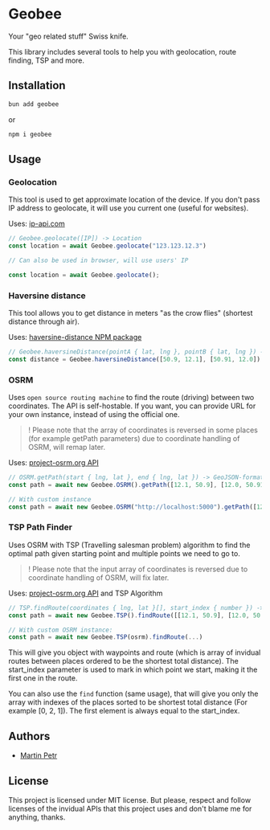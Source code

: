 # Geobee

Your "geo related stuff" Swiss knife.

This library includes several tools to help you with geolocation, route finding, TSP and more.

## Installation
```bash
bun add geobee
```

or 

```bash
npm i geobee
```

## Usage
### Geolocation
This tool is used to get approximate location of the device. If you don't pass IP address to geolocate, it will use you current one (useful for websites).

Uses: [ip-api.com](https://ip-api.com)

```ts
// Geobee.geolocate([IP]) -> Location
const location = await Geobee.geolocate("123.123.12.3")

// Can also be used in browser, will use users' IP

const location = await Geobee.geolocate();
```

### Haversine distance
This tool allows you to get distance in meters "as the crow flies" (shortest distance through air).

Uses: [haversine-distance NPM package](https://npmjs.com/package/haversine-distance)

```ts
// Geobee.haversineDistance(pointA { lat, lng }, pointB { lat, lng }) -> Distance in meters
const distance = Geobee.haversineDistance([50.9, 12.1], [50.91, 12.0])
```

### OSRM
Uses `open source routing machine` to find the route (driving) between two coordinates. The API is self-hostable. If you want, you can provide URL for your own instance, instead of using the official one.

> ! Please note that the array of coordinates is reversed in some places (for example getPath parameters) due to coordinate handling of OSRM, will remap later.

Uses: [project-osrm.org API](https://project-osrm.org)

```ts
// OSRM.getPath(start { lng, lat }, end { lng, lat }) -> GeoJSON-formatted route and waypoints
const path = await new Geobee.OSRM().getPath([12.1, 50.9], [12.0, 50.91]);

// With custom instance
const path = await new Geobee.OSRM("http://localhost:5000").getPath([12.1, 50.9], [12.0, 50.91])
```

### TSP Path Finder
Uses OSRM with TSP (Travelling salesman problem) algorithm to find the optimal path given starting point and multiple points we need to go to.

> ! Please note that the input array of coordinates is reversed due to coordinate handling of OSRM, will fix later.

Uses: [project-osrm.org API](https://project-osrm.org) and TSP Algorithm 

```ts
// TSP.findRoute(coordinates { lng, lat }[], start_index { number }) -> GeoJSON formatted route and waypoints
const path = await new Geobee.TSP().findRoute([[12.1, 50.9], [12.0, 50.91], [12.24, 49.12]], 0)

// With custom OSRM instance:
const path = await new Geobee.TSP(osrm).findRoute(...)
```

This will give you object with waypoints and route (which is array of invidual routes between places ordered to be the shortest total distance). The start_index parameter is used to mark in which point we start, making it the first one in the route.

You can also use the `find` function (same usage), that will give you only the array with indexes of the places sorted to be shortest total distance (For example [0, 2, 1]). The first element is always equal to the start_index.

## Authors
- [Martin Petr](https://github.com/MartinGamesCZ)

## License
This project is licensed under MIT license. But please, respect and follow licenses of the invidual APIs that this project uses and don't blame me for anything, thanks.